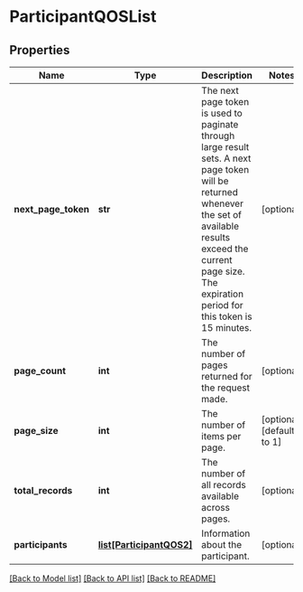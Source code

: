# ParticipantQOSList

## Properties
Name | Type | Description | Notes
------------ | ------------- | ------------- | -------------
**next_page_token** | **str** | The next page token is used to paginate through large result sets. A next page token will be returned whenever the set of available results exceed the current page size. The expiration period for this token is 15 minutes. | [optional] 
**page_count** | **int** | The number of pages returned for the request made. | [optional] 
**page_size** | **int** | The number of items per page. | [optional] [default to 1]
**total_records** | **int** | The number of all records available across pages. | [optional] 
**participants** | [**list[ParticipantQOS2]**](ParticipantQOS2.md) | Information about the participant. | [optional] 

[[Back to Model list]](../README.md#documentation-for-models) [[Back to API list]](../README.md#documentation-for-api-endpoints) [[Back to README]](../README.md)

